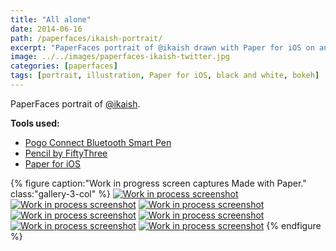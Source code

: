 ```yaml
---
title: "All alone"
date: 2014-06-16
path: /paperfaces/ikaish-portrait/
excerpt: "PaperFaces portrait of @ikaish drawn with Paper for iOS on an iPad."
image: ../../images/paperfaces-ikaish-twitter.jpg
categories: [paperfaces]
tags: [portrait, illustration, Paper for iOS, black and white, bokeh]
---
```


PaperFaces portrait of [@ikaish](https://twitter.com/ikaish).

**Tools used:**

- [Pogo Connect Bluetooth Smart Pen](https://www.amazon.com/gp/product/B009K448L4/ref=as_li_ss_tl?ie=UTF8&camp=1789&creative=390957&creativeASIN=B009K448L4&linkCode=as2&tag=mademist-20)
- [Pencil by FiftyThree](https://www.amazon.com/FiftyThree-Digital-Stylus-Pencil-iPhone/dp/B01JJBUYR4/ref=as_li_ss_tl?keywords=pencil+53&qid=1550586265&s=gateway&sr=8-3&linkCode=ll1&tag=mademist-20&linkId=0134793cb840affff60f2e45a7f64678&language=en_US)
- [Paper for iOS](https://paper.bywetransfer.com/)

{% figure caption:"Work in progress screen captures Made with Paper." class:"gallery-3-col" %}
[![Work in process screenshot](../../images/paperfaces-ikaish-process-1-600.jpg)](../../images/paperfaces-ikaish-process-1-lg.jpg) [![Work in process screenshot](../../images/paperfaces-ikaish-process-2-600.jpg)](../../images/paperfaces-ikaish-process-2-lg.jpg) [![Work in process screenshot](../../images/paperfaces-ikaish-process-3-600.jpg)](../../images/paperfaces-ikaish-process-3-lg.jpg) [![Work in process screenshot](../../images/paperfaces-ikaish-process-4-600.jpg)](../../images/paperfaces-ikaish-process-4-lg.jpg) [![Work in process screenshot](../../images/paperfaces-ikaish-process-4-600.jpg)](../../images/paperfaces-ikaish-process-4-lg.jpg) [![Work in process screenshot](../../images/paperfaces-ikaish-process-5-600.jpg)](../../images/paperfaces-ikaish-process-5-lg.jpg) [![Work in process screenshot](../../images/paperfaces-ikaish-process-6-600.jpg)](../../images/paperfaces-ikaish-process-6-lg.jpg)
{% endfigure %}
